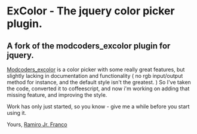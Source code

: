 # ExColor - The jquery color picker plugin.
## A fork of the modcoders\_excolor plugin for jquery.

[Modcoders\_excolor](http://modcoder.org/?ptab=jquery&item=excolor) is a color picker with some really great features, but slightly lacking in documentation and functionality ( no rgb input/output method for instance, and the default style isn't the greatest. ) So I've taken the code, converted it to coffeescript, and now i'm working on adding that missing feature, and improving the style.

Work has only just started, so you know - give me a while before you start using it.

Yours,
[Ramiro Jr. Franco](mailto:rjfranco@gmail.com)
